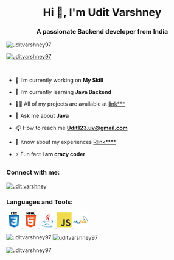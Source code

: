<h1 align="center">Hi 👋, I'm Udit Varshney</h1>
<h3 align="center">A passionate Backend developer from India</h3>

<p align="left"> <img src="https://komarev.com/ghpvc/?username=uditvarshney97&label=Profile%20views&color=0e75b6&style=flat" alt="uditvarshney97" /> </p>

<p align="left"> <a href="https://github.com/ryo-ma/github-profile-trophy"><img src="https://github-profile-trophy.vercel.app/?username=uditvarshney97" alt="uditvarshney97" /></a> </p>

<p align="left"> <a href="https://twitter.com/" target="blank"><img src="https://img.shields.io/twitter/follow/?logo=twitter&style=for-the-badge" alt="" /></a> </p>

- 🔭 I’m currently working on **My Skill**

- 🌱 I’m currently learning **Java Backend**

- 👨‍💻 All of my projects are available at [link***](link***)

- 💬 Ask me about **Java**

- 📫 How to reach me **Udit123.uv@gmail.com**

- 📄 Know about my experiences [Rlink****](Rlink****)

- ⚡ Fun fact **I am crazy coder**

<h3 align="left">Connect with me:</h3>
<p align="left">
<a href="https://linkedin.com/in/udit varshney" target="blank"><img align="center" src="https://raw.githubusercontent.com/rahuldkjain/github-profile-readme-generator/master/src/images/icons/Social/linked-in-alt.svg" alt="udit varshney" height="30" width="40" /></a>
</p>

<h3 align="left">Languages and Tools:</h3>
<p align="left"> <a href="https://www.w3schools.com/css/" target="_blank" rel="noreferrer"> <img src="https://raw.githubusercontent.com/devicons/devicon/master/icons/css3/css3-original-wordmark.svg" alt="css3" width="40" height="40"/> </a> <a href="https://www.w3.org/html/" target="_blank" rel="noreferrer"> <img src="https://raw.githubusercontent.com/devicons/devicon/master/icons/html5/html5-original-wordmark.svg" alt="html5" width="40" height="40"/> </a> <a href="https://www.java.com" target="_blank" rel="noreferrer"> <img src="https://raw.githubusercontent.com/devicons/devicon/master/icons/java/java-original.svg" alt="java" width="40" height="40"/> </a> <a href="https://developer.mozilla.org/en-US/docs/Web/JavaScript" target="_blank" rel="noreferrer"> <img src="https://raw.githubusercontent.com/devicons/devicon/master/icons/javascript/javascript-original.svg" alt="javascript" width="40" height="40"/> </a> <a href="https://www.mysql.com/" target="_blank" rel="noreferrer"> <img src="https://raw.githubusercontent.com/devicons/devicon/master/icons/mysql/mysql-original-wordmark.svg" alt="mysql" width="40" height="40"/> </a> </p>

<p><img align="left" src="https://github-readme-stats.vercel.app/api/top-langs?username=uditvarshney97&show_icons=true&locale=en&layout=compact" alt="uditvarshney97" /></p>

<p>&nbsp;<img align="center" src="https://github-readme-stats.vercel.app/api?username=uditvarshney97&show_icons=true&locale=en" alt="uditvarshney97" /></p>

<p><img align="center" src="https://github-readme-streak-stats.herokuapp.com/?user=uditvarshney97&" alt="uditvarshney97" /></p>

